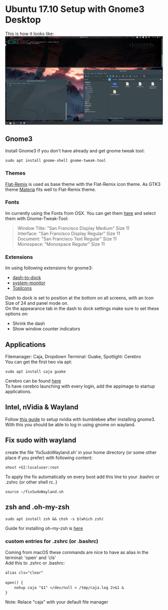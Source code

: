 # Ubuntu 17.10 Setup with Gnome3 Desktop  

This is how it looks like:  
![desktop-preview](screenshots/desktop.png)

## Gnome3 

Install Gnome3 if you don't have already and get gnome tweak tool:
```
sudo apt install gnome-shell gnome-tweak-tool
```  

### Themes
[Flat-Remix](https://github.com/daniruiz/Flat-Remix-GNOME-theme) is used as base theme with the Flat-Remix icon theme. As GTK3 theme [Materia](https://github.com/nana-4/materia-theme) fits well to Flat-Remix theme. 

### Fonts
Im currently using the Fonts from OSX. You can get them [here](https://github.com/AppleDesignResources/SanFranciscoFont) and select them with Gnome-Tweak-Tool:  

> Window Title: "San Francisco Display Medium" Size 11  
> Interface: "San Francisco Display Regular" Size 11  
> Document: "San Francisco Text Regular" Size 11  
> Monospace: "Monospace Regular" Size 11  

### Extensions

Im using following extensions for gnome3:  
* [dash-to-dock](https://github.com/micheleg/dash-to-dock)  
* [system-monitor](https://github.com/paradoxxxzero/gnome-shell-system-monitor-applet)  
* [TopIcons](https://github.com/phocean/TopIcons-plus)  

Dash to dock is set to position at the bottom on all screens, with an Icon Size of 24 and panel mode on.  
On the appearance tab in the dash to dock settings make sure to set these options on:  
* Shrink the dash  
* Show window counter indicators  

## Applications
Filemanager: Caja, Dropdown Terminal: Guake, Spotlight: Cerebro  
You can get the first two via apt:  
```
sudo apt install caja guake
```
Cerebro can be found [here](https://cerebroapp.com/)  
To have cerebro launching with every login, add the appimage to startup applications.

## Intel, nVidia & Wayland  
Follow [this guide](https://www.pcsuggest.com/nvidia-optimus-ubuntu/) to setup nvidia with bumblebee after installing gnome3.  
With this you should be able to log in using gnome on wayland.  

## Fix sudo with wayland
create the file 'fixSudoWayland.sh' in your home directory (or some other place if you prefer) with following content:  
```
xhost +SI:localuser:root
```
To apply the fix automatically on every boot add this line to your .bashrc or .zshrc (or other shell rc..)
```
source ~/fixSudoWayland.sh
```

## zsh and .oh-my-zsh
```
sudo apt install zsh && chsh -s $(which zsh)
```
Guide for installing oh-my-zsh is [here](https://github.com/robbyrussell/oh-my-zsh)  

### custom entries for .zshrc (or .bashrc)
Coming from macOS these commands are nice to have as alias in the terminal: 'open' and 'cls'  
Add this to .zshrc or .bashrc:
```
alias cls="clear"

open() { 
	nohup caja "$1" </dev/null > /tmp/caja.log 2>&1 & 
} 
```
Note: Relace "caja" with your default file manager
